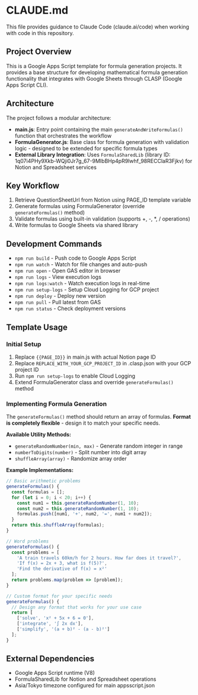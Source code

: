 # CLAUDE.md

This file provides guidance to Claude Code (claude.ai/code) when working with code in this repository.

## Project Overview

This is a Google Apps Script template for formula generation projects. It provides a base structure for developing mathematical formula generation functionality that integrates with Google Sheets through CLASP (Google Apps Script CLI).

## Architecture

The project follows a modular architecture:

- **main.js**: Entry point containing the main `generateAndWriteFormulas()` function that orchestrates the workflow
- **FormulaGenerator.js**: Base class for formula generation with validation logic - designed to be extended for specific formula types
- **External Library Integration**: Uses `FormulaSharedLib` (library ID: 1q07i4PHy9Xkb-WQji0Jr7g_67-9MIbBHp4pR9lwhf_98RECClaR3Fjkv) for Notion and Spreadsheet services

## Key Workflow

1. Retrieve QuestionSheetUrl from Notion using PAGE_ID template variable
2. Generate formulas using FormulaGenerator (override `generateFormulas()` method)
3. Validate formulas using built-in validation (supports +, -, *, / operations)
4. Write formulas to Google Sheets via shared library

## Development Commands

- `npm run build` - Push code to Google Apps Script
- `npm run watch` - Watch for file changes and auto-push
- `npm run open` - Open GAS editor in browser
- `npm run logs` - View execution logs
- `npm run logs:watch` - Watch execution logs in real-time
- `npm run setup-logs` - Setup Cloud Logging for GCP project
- `npm run deploy` - Deploy new version
- `npm run pull` - Pull latest from GAS
- `npm run status` - Check deployment versions

## Template Usage

### Initial Setup
1. Replace `{{PAGE_ID}}` in main.js with actual Notion page ID
2. Replace `REPLACE_WITH_YOUR_GCP_PROJECT_ID` in .clasp.json with your GCP project ID
3. Run `npm run setup-logs` to enable Cloud Logging
4. Extend FormulaGenerator class and override `generateFormulas()` method

### Implementing Formula Generation
The `generateFormulas()` method should return an array of formulas. **Format is completely flexible** - design it to match your specific needs.

**Available Utility Methods:**
- `generateRandomNumber(min, max)` - Generate random integer in range
- `numberToDigits(number)` - Split number into digit array
- `shuffleArray(array)` - Randomize array order

**Example Implementations:**
```javascript
// Basic arithmetic problems
generateFormulas() {
  const formulas = [];
  for (let i = 0; i < 20; i++) {
    const num1 = this.generateRandomNumber(1, 10);
    const num2 = this.generateRandomNumber(1, 10);
    formulas.push([num1, '+', num2, '=', num1 + num2]);
  }
  return this.shuffleArray(formulas);
}

// Word problems  
generateFormulas() {
  const problems = [
    'A train travels 60km/h for 2 hours. How far does it travel?',
    'If f(x) = 2x + 3, what is f(5)?',
    'Find the derivative of f(x) = x²'
  ];
  return problems.map(problem => [problem]);
}

// Custom format for your specific needs
generateFormulas() {
  // Design any format that works for your use case
  return [
    ['solve', 'x² + 5x + 6 = 0'],
    ['integrate', '∫ 2x dx'],
    ['simplify', '(a + b)² - (a - b)²']
  ];
}
```

## External Dependencies

- Google Apps Script runtime (V8)
- FormulaSharedLib for Notion and Spreadsheet operations
- Asia/Tokyo timezone configured for main appsscript.json